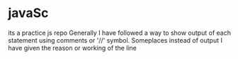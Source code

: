# javaSc
its a practice js repo
Generally I have followed a way to show output of each statement using comments or '//' symbol.
Someplaces instead of output I have given the reason or working of the line 
